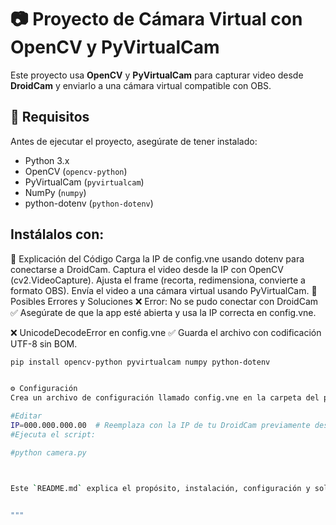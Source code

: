 ﻿# 📷 Proyecto de Cámara Virtual con OpenCV y PyVirtualCam

Este proyecto usa **OpenCV** y **PyVirtualCam** para capturar video desde **DroidCam** y enviarlo a una cámara virtual compatible con OBS.

## 🚀 Requisitos

Antes de ejecutar el proyecto, asegúrate de tener instalado:

- Python 3.x
- OpenCV (`opencv-python`)
- PyVirtualCam (`pyvirtualcam`)
- NumPy (`numpy`)
- python-dotenv (`python-dotenv`)

## Instálalos con:

📝 Explicación del Código
Carga la IP de config.vne usando dotenv para conectarse a DroidCam.
Captura el video desde la IP con OpenCV (cv2.VideoCapture).
Ajusta el frame (recorta, redimensiona, convierte a formato OBS).
Envía el video a una cámara virtual usando PyVirtualCam.
🔧 Posibles Errores y Soluciones
❌ Error: No se pudo conectar con DroidCam
✅ Asegúrate de que la app esté abierta y usa la IP correcta en config.vne.

❌ UnicodeDecodeError en config.vne
✅ Guarda el archivo con codificación UTF-8 sin BOM.





```sh
pip install opencv-python pyvirtualcam numpy python-dotenv


⚙️ Configuración
Crea un archivo de configuración llamado config.vne en la carpeta del proyecto:

#Editar
IP=000.000.000.00  # Reemplaza con la IP de tu DroidCam previamente descargada en tu mobil
#Ejecuta el script:

#python camera.py



Este `README.md` explica el propósito, instalación, configuración y solución de errores. 🚀 ¿Quieres agregar algo más? 😎


"""
